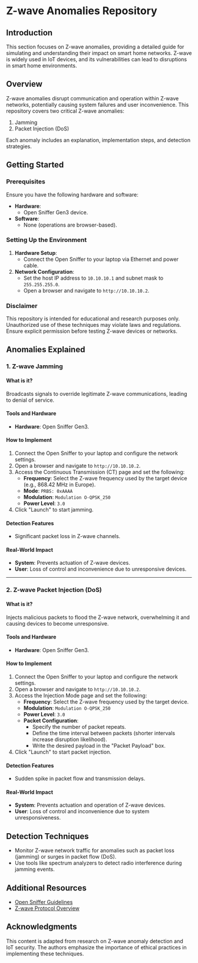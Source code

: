 # Z-wave Anomalies Repository

## Introduction
This section focuses on Z-wave anomalies, providing a detailed guide for simulating and understanding their impact on smart home networks. Z-wave is widely used in IoT devices, and its vulnerabilities can lead to disruptions in smart home environments.

## Overview
Z-wave anomalies disrupt communication and operation within Z-wave networks, potentially causing system failures and user inconvenience. This repository covers two critical Z-wave anomalies:

1. Jamming
2. Packet Injection (DoS)

Each anomaly includes an explanation, implementation steps, and detection strategies.

## Getting Started
### Prerequisites
Ensure you have the following hardware and software:

- **Hardware**:
  - Open Sniffer Gen3 device.
- **Software**:
  - None (operations are browser-based).

### Setting Up the Environment
1. **Hardware Setup**:
   - Connect the Open Sniffer to your laptop via Ethernet and power cable.
2. **Network Configuration**:
   - Set the host IP address to `10.10.10.1` and subnet mask to `255.255.255.0`.
   - Open a browser and navigate to `http://10.10.10.2`.

### Disclaimer
This repository is intended for educational and research purposes only. Unauthorized use of these techniques may violate laws and regulations. Ensure explicit permission before testing Z-wave devices or networks.

## Anomalies Explained

### 1. Z-wave Jamming
#### What is it?
Broadcasts signals to override legitimate Z-wave communications, leading to denial of service.

#### Tools and Hardware
- **Hardware**: Open Sniffer Gen3.

#### How to Implement
1. Connect the Open Sniffer to your laptop and configure the network settings.
2. Open a browser and navigate to `http://10.10.10.2`.
3. Access the Continuous Transmission (CT) page and set the following:
   - **Frequency**: Select the Z-wave frequency used by the target device (e.g., 868.42 MHz in Europe).
   - **Mode**: `PRBS: 0xAAAA`
   - **Modulation**: `Modulation O-QPSK_250`
   - **Power Level**: `3.0`
4. Click "Launch" to start jamming.

#### Detection Features
- Significant packet loss in Z-wave channels.

#### Real-World Impact
- **System**: Prevents actuation of Z-wave devices.
- **User**: Loss of control and inconvenience due to unresponsive devices.

---

### 2. Z-wave Packet Injection (DoS)
#### What is it?
Injects malicious packets to flood the Z-wave network, overwhelming it and causing devices to become unresponsive.

#### Tools and Hardware
- **Hardware**: Open Sniffer Gen3.

#### How to Implement
1. Connect the Open Sniffer to your laptop and configure the network settings.
2. Open a browser and navigate to `http://10.10.10.2`.
3. Access the Injection Mode page and set the following:
   - **Frequency**: Select the Z-wave frequency used by the target device.
   - **Modulation**: `Modulation O-QPSK_250`
   - **Power Level**: `3.0`
   - **Packet Configuration**:
     - Specify the number of packet repeats.
     - Define the time interval between packets (shorter intervals increase disruption likelihood).
     - Write the desired payload in the "Packet Payload" box.
4. Click "Launch" to start packet injection.

#### Detection Features
- Sudden spike in packet flow and transmission delays.

#### Real-World Impact
- **System**: Prevents actuation and operation of Z-wave devices.
- **User**: Loss of control and inconvenience due to system unresponsiveness.

## Detection Techniques
- Monitor Z-wave network traffic for anomalies such as packet loss (jamming) or surges in packet flow (DoS).
- Use tools like spectrum analyzers to detect radio interference during jamming events.

## Additional Resources
- [Open Sniffer Guidelines](https://www.sewio.net/open-sniffer/)
- [Z-wave Protocol Overview](https://z-wavealliance.org/)

## Acknowledgments
This content is adapted from research on Z-wave anomaly detection and IoT security. The authors emphasize the importance of ethical practices in implementing these techniques.
